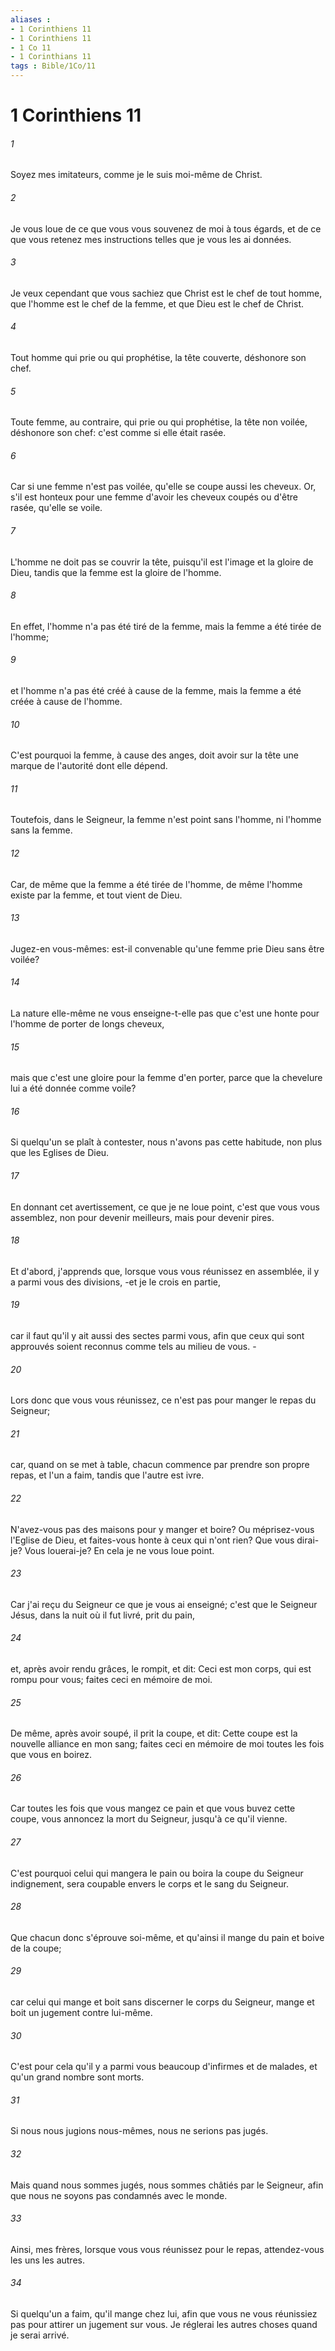 ```yaml
---
aliases : 
- 1 Corinthiens 11
- 1 Corinthiens 11
- 1 Co 11
- 1 Corinthians 11
tags : Bible/1Co/11
---
```


# 1 Corinthiens 11

###### 1
Soyez mes imitateurs, comme je le suis moi-même de Christ.
###### 2
Je vous loue de ce que vous vous souvenez de moi à tous égards, et de ce que vous retenez mes instructions telles que je vous les ai données.
###### 3
Je veux cependant que vous sachiez que Christ est le chef de tout homme, que l'homme est le chef de la femme, et que Dieu est le chef de Christ.
###### 4
Tout homme qui prie ou qui prophétise, la tête couverte, déshonore son chef.
###### 5
Toute femme, au contraire, qui prie ou qui prophétise, la tête non voilée, déshonore son chef: c'est comme si elle était rasée.
###### 6
Car si une femme n'est pas voilée, qu'elle se coupe aussi les cheveux. Or, s'il est honteux pour une femme d'avoir les cheveux coupés ou d'être rasée, qu'elle se voile.
###### 7
L'homme ne doit pas se couvrir la tête, puisqu'il est l'image et la gloire de Dieu, tandis que la femme est la gloire de l'homme.
###### 8
En effet, l'homme n'a pas été tiré de la femme, mais la femme a été tirée de l'homme;
###### 9
et l'homme n'a pas été créé à cause de la femme, mais la femme a été créée à cause de l'homme.
###### 10
C'est pourquoi la femme, à cause des anges, doit avoir sur la tête une marque de l'autorité dont elle dépend.
###### 11
Toutefois, dans le Seigneur, la femme n'est point sans l'homme, ni l'homme sans la femme.
###### 12
Car, de même que la femme a été tirée de l'homme, de même l'homme existe par la femme, et tout vient de Dieu.
###### 13
Jugez-en vous-mêmes: est-il convenable qu'une femme prie Dieu sans être voilée?
###### 14
La nature elle-même ne vous enseigne-t-elle pas que c'est une honte pour l'homme de porter de longs cheveux,
###### 15
mais que c'est une gloire pour la femme d'en porter, parce que la chevelure lui a été donnée comme voile?
###### 16
Si quelqu'un se plaît à contester, nous n'avons pas cette habitude, non plus que les Eglises de Dieu.
###### 17
En donnant cet avertissement, ce que je ne loue point, c'est que vous vous assemblez, non pour devenir meilleurs, mais pour devenir pires.
###### 18
Et d'abord, j'apprends que, lorsque vous vous réunissez en assemblée, il y a parmi vous des divisions, -et je le crois en partie,
###### 19
car il faut qu'il y ait aussi des sectes parmi vous, afin que ceux qui sont approuvés soient reconnus comme tels au milieu de vous. -
###### 20
Lors donc que vous vous réunissez, ce n'est pas pour manger le repas du Seigneur;
###### 21
car, quand on se met à table, chacun commence par prendre son propre repas, et l'un a faim, tandis que l'autre est ivre.
###### 22
N'avez-vous pas des maisons pour y manger et boire? Ou méprisez-vous l'Eglise de Dieu, et faites-vous honte à ceux qui n'ont rien? Que vous dirai-je? Vous louerai-je? En cela je ne vous loue point.
###### 23
Car j'ai reçu du Seigneur ce que je vous ai enseigné; c'est que le Seigneur Jésus, dans la nuit où il fut livré, prit du pain,
###### 24
et, après avoir rendu grâces, le rompit, et dit: Ceci est mon corps, qui est rompu pour vous; faites ceci en mémoire de moi.
###### 25
De même, après avoir soupé, il prit la coupe, et dit: Cette coupe est la nouvelle alliance en mon sang; faites ceci en mémoire de moi toutes les fois que vous en boirez.
###### 26
Car toutes les fois que vous mangez ce pain et que vous buvez cette coupe, vous annoncez la mort du Seigneur, jusqu'à ce qu'il vienne.
###### 27
C'est pourquoi celui qui mangera le pain ou boira la coupe du Seigneur indignement, sera coupable envers le corps et le sang du Seigneur.
###### 28
Que chacun donc s'éprouve soi-même, et qu'ainsi il mange du pain et boive de la coupe;
###### 29
car celui qui mange et boit sans discerner le corps du Seigneur, mange et boit un jugement contre lui-même.
###### 30
C'est pour cela qu'il y a parmi vous beaucoup d'infirmes et de malades, et qu'un grand nombre sont morts.
###### 31
Si nous nous jugions nous-mêmes, nous ne serions pas jugés.
###### 32
Mais quand nous sommes jugés, nous sommes châtiés par le Seigneur, afin que nous ne soyons pas condamnés avec le monde.
###### 33
Ainsi, mes frères, lorsque vous vous réunissez pour le repas, attendez-vous les uns les autres.
###### 34
Si quelqu'un a faim, qu'il mange chez lui, afin que vous ne vous réunissiez pas pour attirer un jugement sur vous. Je réglerai les autres choses quand je serai arrivé.

